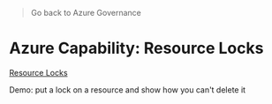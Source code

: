 > Go back to Azure Governance

# Azure Capability: Resource Locks

[Resource Locks](https://docs.microsoft.com/en-us/azure/azure-resource-manager/resource-manager-subscription-governance#azure-resource-locks)

Demo: put a lock on a resource and show how you can't delete it